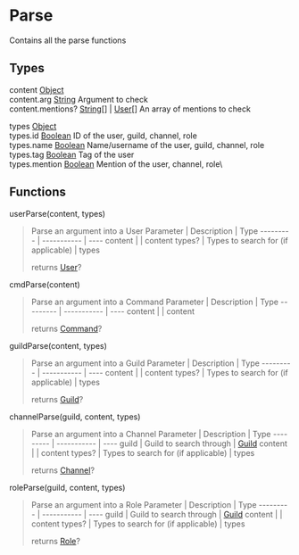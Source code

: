 # Parse
Contains all the parse functions

## Types
content [Object](https://developer.mozilla.org/en-US/docs/Web/JavaScript/Reference/Global_Objects/Object)\
content.arg [String](https://developer.mozilla.org/en-US/docs/Web/JavaScript/Reference/Global_Objects/String) Argument to check\
content.mentions? [String](https://developer.mozilla.org/en-US/docs/Web/JavaScript/Reference/Global_Objects/String)[] | [User](https://abal.moe/Eris/docs/User)[] An array of mentions to check

types [Object](https://developer.mozilla.org/en-US/docs/Web/JavaScript/Reference/Global_Objects/Object)\
types.​id [Boolean](https://developer.mozilla.org/en-US/docs/Web/JavaScript/Reference/Global_Objects/Boolean) ID of the user, guild, channel, role\
types.​name [Boolean](https://developer.mozilla.org/en-US/docs/Web/JavaScript/Reference/Global_Objects/Boolean) Name/username of the user, guild, channel, role\
types.tag [Boolean](https://developer.mozilla.org/en-US/docs/Web/JavaScript/Reference/Global_Objects/Boolean) Tag of the user\
types.mention [Boolean](https://developer.mozilla.org/en-US/docs/Web/JavaScript/Reference/Global_Objects/Boolean) Mention of the user, channel, role\


## Functions
userParse(content, types)
> Parse an argument into a User
> Parameter | Description | Type
> --------- | ----------- | ----
> content |  | content
> types? | Types to search for (if applicable) | types
>
> returns [User](https://abal.moe/Eris/docs/User)?

cmdParse(content)
> Parse an argument into a Command
> Parameter | Description | Type
> --------- | ----------- | ----
> content |  | content
>
> returns [Command](https://github.com/Forbidden-Duck/eris.js-commando/tree/master/docs/Classes/Command.md)?

guildParse(content, types)
> Parse an argument into a Guild
> Parameter | Description | Type
> --------- | ----------- | ----
> content |  | content
> types? | Types to search for (if applicable) | types
>
> returns [Guild](https://abal.moe/Eris/docs/Guild)?

channelParse(guild, content, types)
> Parse an argument into a Channel
> Parameter | Description | Type
> --------- | ----------- | ----
> guild | Guild to search through | [Guild](https://abal.moe/Eris/docs/Guild)
> content |  | content
> types? | Types to search for (if applicable) | types
>
> returns [Channel](https://abal.moe/Eris/docs/Channel)?

roleParse(guild, content, types)
> Parse an argument into a Role
> Parameter | Description | Type
> --------- | ----------- | ----
> guild | Guild to search through | [Guild](https://abal.moe/Eris/docs/Guild)
> content |  | content
> types? | Types to search for (if applicable) | types
>
> returns [Role](https://abal.moe/Eris/docs/Role)?